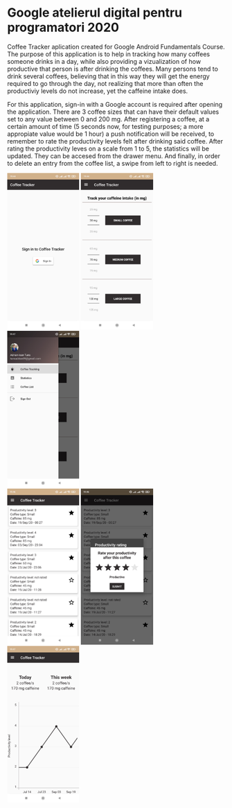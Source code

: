 # Google atelierul digital pentru programatori 2020

Coffee Tracker aplication created for Google Android Fundamentals Course. The purpose of this application is to help in tracking how many coffees someone drinks in a day, while also providing a vizualization of how productive that person is after drinking the coffees. Many persons tend to drink several coffees, believing that in this way they will get the energy required to go through the day, not realizing that more than often the productiviy levels do not increase, yet the caffeine intake does.

For this application, sign-in with a Google account is required after opening the application. There are 3 coffee sizes that can have their default values set to any value between 0 and 200 mg. After registering a coffee, at a certain amount of time (5 seconds now, for testing purposes; a more appropiate value would be 1 hour) a push notification will be received, to remember to rate the productivity levels felt after drinking said coffee. After rating the productivity leves on a scale from 1 to 5, the statistics will be updated. They can be accesed from the drawer menu. And finally, in order to delete an entry from the coffee list, a swipe from left to right is needed.

<div>
  <img src="/github-images/SignIn_Screen.jpg" width="33%"/>
  <img src="/github-images/Add_Coffe_Screen.jpg" width="33%"/>
  <img src="/github-images/Drawer_Menu.jpg" width="33%"/>
</div>

<div>
  <img src="/github-images/Registered_Coffee_Screen.jpg" width="33%"/>
  <img src="/github-images/Rate_Activity_Dialog.jpg" width="33%"/>
  <img src="/github-images/Activity_Statistics_Screen.jpg" width="33%"/>
</div>
